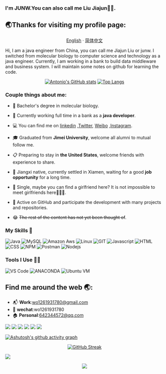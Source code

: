 ### I'm JUNW.You can also call me Liu Jiajun👋👋.

## 🌏Thanks for visiting my profile page:

<p align="center">
    <a href="README.md">English</a>
    ·
    <a href="./README_cn.md">简体中文</a>    
<p/>
Hi, I am a java engineer from China, you can call me Jiajun Liu or junw. I switched from molecular biology to computer
science and technology as a java engineer. Currently, I am working in a bank to build data middleware and business
system. I will maintain some notes on github for learning the code.

<DIV ALIGN = "center">

[![Antonio's GitHub stats](https://github-readme-stats.vercel.app/api?username=wo1261931780&width=50%&&bg_color=30,0575e6,021b79&title_color=fff&text_color=fff)](https://github.com/wo1261931780/st-java.github.io)
[![Top Langs](https://github-readme-stats.vercel.app/api/top-langs/?username=wo1261931780&layout=compact&width=60%)](https://github.com/wo1261931780/st-java.github.io)


[//]: # ([![Top Langs]&#40;https://github-readme-stats.vercel.app/api/top-langs/?username=wo1261931780&width=24%&#41;]&#40;https://github.com/wo1261931780/st-java.github.io&#41;)

[//]: # ([![Top Langs]&#40;https://github-readme-stats.vercel.app/api/top-langs/?username=anuraghazra&layout=compact&#41;]&#40;https://github.com/anuraghazra/github-readme-stats&#41;)

[//]: # ([![Readme Card]&#40;https://github-readme-stats.vercel.app/api/pin/?username=wo1261931780&repo=st-java.github.io&#41;]&#40;https://github.com/wo1261931780/st-java.github.io&#41;)

</DIV>

### Couple things about me:

- 🧬 Bachelor's degree in molecular biology.


- 🏦 Currently working full time in a bank as a **java developer**.


- 💻 You can find me
  on  [linkedin](https://www.linkedin.com/in/%E4%BD%B3%E7%8F%BA-%E5%88%98-3a4345156/)
  ,[Twitter](https://twitter.com/home), [Weibo](https://weibo.com/u/6511079715)
  ,[Instagram](https://www.instagram.com/junwang7789/).


- 🎓 Graduated from **Jimei University**, welcome all alumni to mutual follow me.


- 📋 Preparing to stay in **the United States**, welcome friends with experience to share.


- 💪 Jiangxi native, currently settled in Xiamen, waiting for a good **job opportunity** for a long time.


- 💌 Single, maybe you can find a girlfriend here? It is not impossible to meet girlfriends here🤣🤣🤣.


- 🚀 Active on GitHub and participate the development with many projects and repositories.


- 😂 ~~The rest of the content has not yet been thought of~~.

### My Skills 🚀

![Java](https://img.shields.io/badge/java-%7396.svg?style=for-the-badge&logo=java&logoColor=white&color=007396)
![MySQL](https://img.shields.io/badge/mysql-%4479A1.svg?style=for-the-badge&logo=mysql&logoColor=white&color=4479A1)
![Amazon Aws](https://img.shields.io/badge/amazon-aws.svg?style=for-the-badge&logo=amazon-aws&color=232F3E)
![Linux](https://img.shields.io/badge/linux-%FCC624.svg?style=for-the-badge&logo=linux&logoColor=black&color=FCC624)
![GIT](https://img.shields.io/badge/git-%3776AB.svg?style=for-the-badge&logo=git&logoColor=white&color=F05032)
![Javascript](https://img.shields.io/badge/javscript-%F7DF1E.svg?style=for-the-badge&logo=javascript&logoColor=black&color=F7DF1E)
![HTML](https://img.shields.io/badge/html5-%3776AB.svg?style=for-the-badge&logo=html5&logoColor=white&color=E34F26)
![CSS](https://img.shields.io/badge/css3-%1572B6.svg?style=for-the-badge&logo=css3&logoColor=white&color=1572B6)
![NPM](https://img.shields.io/badge/npm-CB3837?style=for-the-badge&logo=npm&logoColor=white)
![Postman](https://img.shields.io/badge/Postman-FF6C37?style=for-the-badge&logo=postman&logoColor=white)
![Nodejs](https://img.shields.io/badge/Node.js-339933?style=for-the-badge&logo=nodedotjs&logoColor=white)

### Tools I Use 🔧🔨

![VS Code](https://img.shields.io/badge/VS%20Code-007ACC.svg?&style=for-the-badge&logo=visual-studio-code&logoColor=white)
![ANACONDA](https://img.shields.io/badge/anaconda-42B029.svg?&style=for-the-badge&logo=anaconda&logoColor=white)
![Ubuntu VM](https://img.shields.io/badge/Ubuntu%20VM-E95420.svg?style=for-the-badge&logo=ubuntu&logoColor=white)

## Find me around the web 🌏:

- 📬 **Work**:wo1261931780@gmail.com
- 💼 **wechat**:wo1261931780
- 🏠 **Personal**:642344572@qq.com

[<img src="https://img.shields.io/badge/刘佳珺junw-%230077B5.svg?&style=for-the-badge&logo=linkedin&logoColor=white" />](https://www.linkedin.com/in/%E4%BD%B3%E7%8F%BA-%E5%88%98-3a4345156/)
[<img src = "https://img.shields.io/badge/君王-%2320A1F1.svg?&style=for-the-badge&logo=twitter&logoColor=white">](https://twitter.com/wo1261931780)
[<img src = "https://img.shields.io/badge/junw-%181717.svg?&style=for-the-badge&logo=facebook&logoColor=white&color=1877F2">](https://www.facebook.com/junw.junw.180)
[<img src = "https://img.shields.io/badge/junwang7789-%181717.svg?&style=for-the-badge&logo=instagram&logoColor=white&color=e000a9">](https://www.instagram.com/wo1261931780/)
[<img src = "https://img.shields.io/badge/佳珺不谈恋爱的空间-%181717.svg?&style=for-the-badge&logo=BILIBILI&logoColor=white&color=00aeec">](https://space.bilibili.com/2001956953?spm_id_from=333.1007.0.0)
[<img src = "https://img.shields.io/badge/佳珺不谈恋爱-%181717.svg?&style=for-the-badge&logo=sina-weibo&logoColor=white&color=d52c2b">]()

[![Ashutosh's github activity graph](https://activity-graph.herokuapp.com/graph?username=wo1261931780&theme=minimal)](https://github.com/wo1261931780/st-java.github.io)

<DIV ALIGN = "center">

[![GitHub Streak](http://github-readme-streak-stats.herokuapp.com?user=wo1261931780&hide_border=true&date_format=M%20j%5B%2C%20Y%5D)](https://git.io/streak-stats)

</DIV>

[//]: # (自己账号的被查看次数)
![](https://komarev.com/ghpvc/?username=wo1261931780&style=for-the-badge&label=viewsUtil)

<p align="center">
<img  src="https://github-profile-trophy.vercel.app/?username=wo1261931780&title=Commits,PullRequest,Stars,Followers" />
</p>
